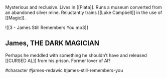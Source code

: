 Mysterious and reclusive. Lives in [[Plata]]. Runs a museum converted from an abandoned silver mine. Reluctantly trains [[Luke Campbell]] in the use of [[Magic]].

![[3 - James Still Remembers You.mp3]]

## James, THE DARK MAGICIAN
Perhaps he meddled with something he shouldn’t have and released [[CURSED AL]] from his prison. Former lover of Al?

#character #james-redawic #james-still-remembers-you 
